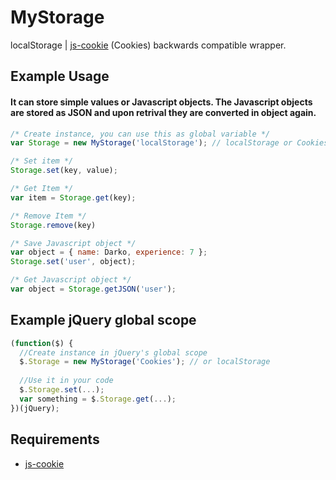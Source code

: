 # MyStorage
localStorage | [js-cookie](https://github.com/js-cookie/js-cookie) (Cookies) backwards compatible wrapper.

## Example Usage
#### It can store simple values or Javascript objects. The Javascript objects are stored as JSON and upon retrival they are converted in object again. 
```javascript
/* Create instance, you can use this as global variable */
var Storage = new MyStorage('localStorage'); // localStorage or Cookies

/* Set item */
Storage.set(key, value);

/* Get Item */
var item = Storage.get(key);

/* Remove Item */
Storage.remove(key)

/* Save Javascript object */
var object = { name: Darko, experience: 7 };
Storage.set('user', object);

/* Get Javascript object */
var object = Storage.getJSON('user');
```
## Example jQuery global scope
```javascript
(function($) { 
  //Create instance in jQuery's global scope
  $.Storage = new MyStorage('Cookies'); // or localStorage
  
  //Use it in your code
  $.Storage.set(...);
  var something = $.Storage.get(...);
})(jQuery);
```
## Requirements
- [js-cookie](https://github.com/js-cookie/js-cookie)
